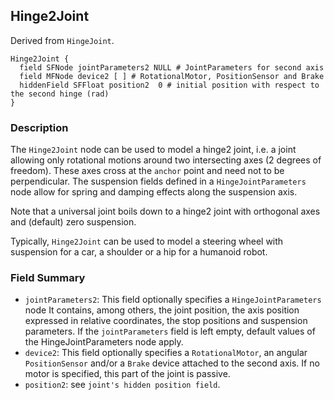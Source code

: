 ## Hinge2Joint

Derived from `HingeJoint`.

```
Hinge2Joint {
  field SFNode jointParameters2 NULL # JointParameters for second axis
  field MFNode device2 [ ] # RotationalMotor, PositionSensor and Brake
  hiddenField SFFloat position2  0 # initial position with respect to the second hinge (rad)
}
```

### Description

The `Hinge2Joint` node can be used to model a hinge2 joint, i.e. a joint
allowing only rotational motions around two intersecting axes (2 degrees of
freedom). These axes cross at the `anchor` point and need not to be
perpendicular. The suspension fields defined in a `HingeJointParameters` node
allow for spring and damping effects along the suspension axis.

Note that a universal joint boils down to a hinge2 joint with orthogonal axes
and (default) zero suspension.

Typically, `Hinge2Joint` can be used to model a steering wheel with suspension
for a car, a shoulder or a hip for a humanoid robot.

### Field Summary

- `jointParameters2`: This field optionally specifies a `HingeJointParameters`
node It contains, among others, the joint position, the axis position expressed
in relative coordinates, the stop positions and suspension parameters. If the
`jointParameters` field is left empty, default values of the
HingeJointParameters node apply.
- `device2`: This field optionally specifies a `RotationalMotor`, an angular
`PositionSensor` and/or a `Brake` device attached to the second axis. If no
motor is specified, this part of the joint is passive.
- `position2`: see `joint's hidden position field`.

